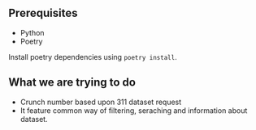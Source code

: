 ## Prerequisites

- Python
- Poetry

Install poetry dependencies using `poetry install`.

## What we are trying to do

- Crunch number based upon 311 dataset request
- It feature common way of filtering, seraching and information about dataset.
